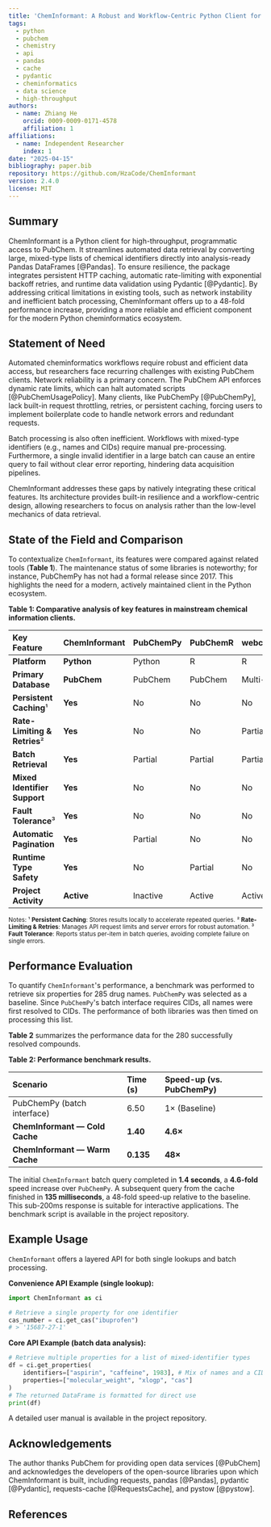 ```yaml
---
title: 'ChemInformant: A Robust and Workflow-Centric Python Client for High-Throughput PubChem Access'
tags:
  - python
  - pubchem
  - chemistry
  - api
  - pandas
  - cache
  - pydantic
  - cheminformatics
  - data science
  - high-throughput
authors:
  - name: Zhiang He
    orcid: 0009-0009-0171-4578
    affiliation: 1
affiliations:
  - name: Independent Researcher
    index: 1
date: "2025-04-15"
bibliography: paper.bib
repository: https://github.com/HzaCode/ChemInformant
version: 2.4.0
license: MIT
---
```



## Summary

ChemInformant is a Python client for high-throughput, programmatic access to PubChem. It streamlines automated data retrieval by converting large, mixed-type lists of chemical identifiers directly into analysis-ready Pandas DataFrames [@Pandas]. To ensure resilience, the package integrates persistent HTTP caching, automatic rate-limiting with exponential backoff retries, and runtime data validation using Pydantic [@Pydantic]. By addressing critical limitations in existing tools, such as network instability and inefficient batch processing, ChemInformant offers up to a 48-fold performance increase, providing a more reliable and efficient component for the modern Python cheminformatics ecosystem.

## Statement of Need

Automated cheminformatics workflows require robust and efficient data access, but researchers face recurring challenges with existing PubChem clients. Network reliability is a primary concern. The PubChem API enforces dynamic rate limits, which can halt automated scripts [@PubChemUsagePolicy]. Many clients, like PubChemPy [@PubChemPy], lack built-in request throttling, retries, or persistent caching, forcing users to implement boilerplate code to handle network errors and redundant requests.

Batch processing is also often inefficient. Workflows with mixed-type identifiers (e.g., names and CIDs) require manual pre-processing. Furthermore, a single invalid identifier in a large batch can cause an entire query to fail without clear error reporting, hindering data acquisition pipelines.

ChemInformant addresses these gaps by natively integrating these critical features. Its architecture provides built-in resilience and a workflow-centric design, allowing researchers to focus on analysis rather than the low-level mechanics of data retrieval.

## State of the Field and Comparison

To contextualize `ChemInformant`, its features were compared against related tools (**Table 1**). The maintenance status of some libraries is noteworthy; for instance, PubChemPy has not had a formal release since 2017. This highlights the need for a modern, actively maintained client in the Python ecosystem.

**Table 1: Comparative analysis of key features in mainstream chemical information clients.**

| Key Feature | **ChemInformant** | PubChemPy | PubChemR | webchem | ChemSpiPy | PubChem4J |
| :--- | :--- | :--- | :--- | :--- | :--- | :--- |
| **Platform** | **Python** | Python | R | R | Python | Java |
| **Primary Database** | **PubChem** | PubChem | PubChem | Multi-DB | ChemSpider | PubChem |
| **Persistent Caching**¹ | **Yes** | No | No | No | No | N/A |
| **Rate-Limiting & Retries**² | **Yes** | No | No | Partial | No | N/A |
| **Batch Retrieval** | **Yes** | Partial | Partial | Partial | Partial | Yes |
| **Mixed Identifier Support** | **Yes** | No | No | No | No | N/A |
| **Fault Tolerance**³ | **Yes** | No | No | No | No | N/A |
| **Automatic Pagination** | **Yes** | Partial | No | No | No | N/A |
| **Runtime Type Safety** | **Yes** | No | Partial | No | No | Yes |
| **Project Activity** | **Active** | Inactive | Active | Active | Inactive | Archived |

<small>Notes: ¹ **Persistent Caching**: Stores results locally to accelerate repeated queries. ² **Rate-Limiting & Retries**: Manages API request limits and server errors for robust automation. ³ **Fault Tolerance**: Reports status per-item in batch queries, avoiding complete failure on single errors.</small>

## Performance Evaluation

To quantify `ChemInformant`'s performance, a benchmark was performed to retrieve six properties for 285 drug names. `PubChemPy` was selected as a baseline. Since `PubChemPy`'s batch interface requires CIDs, all names were first resolved to CIDs. The performance of both libraries was then timed on processing this list.

**Table 2** summarizes the performance data for the 280 successfully resolved compounds.

**Table 2: Performance benchmark results.**

| Scenario | Time (s) | Speed-up (vs. PubChemPy) |
| :--- | :--- | :--- |
| PubChemPy (batch interface) | 6.50 | 1× (Baseline) |
| **ChemInformant — Cold Cache** | **1.40** | **4.6×** |
| **ChemInformant — Warm Cache** | **0.135** | **48×** |

The initial `ChemInformant` batch query completed in **1.4 seconds**, a **4.6-fold** speed increase over `PubChemPy`. A subsequent query from the cache finished in **135 milliseconds**, a 48-fold speed-up relative to the baseline. This sub-200ms response is suitable for interactive applications. The benchmark script is available in the project repository.

## Example Usage

`ChemInformant` offers a layered API for both single lookups and batch processing.

**Convenience API Example (single lookup):**
```python
import ChemInformant as ci

# Retrieve a single property for one identifier
cas_number = ci.get_cas("ibuprofen")
# > '15687-27-1'
````

**Core API Example (batch data analysis):**
```python
# Retrieve multiple properties for a list of mixed-identifier types
df = ci.get_properties(
    identifiers=["aspirin", "caffeine", 1983], # Mix of names and a CID
    properties=["molecular_weight", "xlogp", "cas"]
)
# The returned DataFrame is formatted for direct use
print(df)
```

A detailed user manual is available in the project repository.

## Acknowledgements

The author thanks PubChem for providing open data services [@PubChem] and acknowledges the developers of the open-source libraries upon which ChemInformant is built, including requests, pandas [@Pandas], pydantic [@Pydantic], requests-cache [@RequestsCache], and pystow [@pystow].

## References

